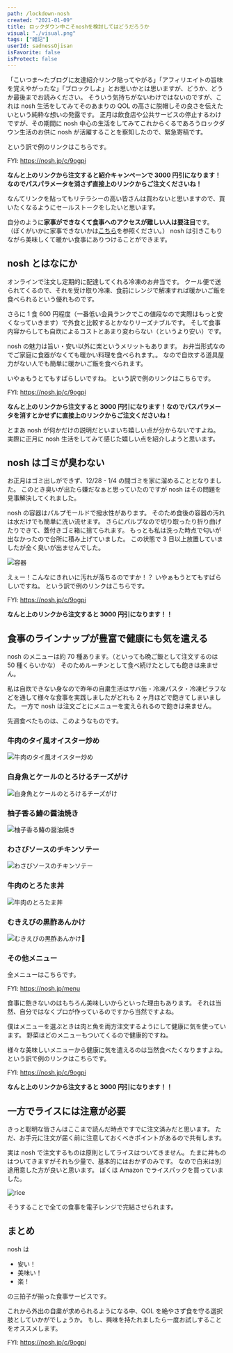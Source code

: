 ```yaml
---
path: /lockdown-nosh
created: "2021-01-09"
title: ロックダウン中こそnoshを検討してはどうだろうか
visual: "./visual.png"
tags: ["雑記"]
userId: sadnessOjisan
isFavorite: false
isProtect: false
---
```


「こいつま〜たブログに友達紹介リンク貼ってやがる」「アフィリエイトの旨味を覚えやがったな」「ブロックしよ」とお思いかとは思いますが、どうか、どうか最後までお読みください。
そういう気持ちがないわけではないのですが、これは nosh 生活をしてみてそのあまりの QOL の高さに脱帽しその良さを伝えたいという純粋な想いの発露です。
正月は飲食店や公共サービスの停止するわけですが、その期間に nosh 中心の生活をしてみてこれからくるであろうロックダウン生活のお供に nosh が活躍することを察知したので、緊急寄稿です。

という訳で例のリンクはこちらです。

FYI: https://nosh.jp/c/9ogpi

**なんと上のリンクから注文すると紹介キャンペーンで 3000 円引になります！なのでパスパラメータを消さず直接上のリンクからご注文くださいね！**

なんてリンクを貼ってもリテラシーの高い皆さんは買わないと思いますので、買いたくなるようにセールストークをしたいと思います。

自分のように**家事ができなくて食事へのアクセスが難しい人は要注目**です。
（ぼくがいかに家事できないかは[こちら](https://blog.ojisan.io/my-gohan-2020)を参照ください。）
nosh は引きこもりながら美味しくて暖かい食事にありつけることができます。

## nosh とはなにか

オンラインで注文し定期的に配達してくれる冷凍のお弁当です。
クール便で送られてくるので、それを受け取り冷凍、食前にレンジで解凍すれば暖かいご飯を食べられるという優れものです。

さらに 1 食 600 円程度（一番低い会員ランクでこの値段なので実際はもっと安くなっていきます）で外食と比較するとかなりリーズナブルです。
そして食事内容からしても自炊によるコストとあまり変わらない（というより安い）です。

nosh の魅力は旨い・安い以外に楽というメリットもあります。
お弁当形式なのでご家庭に食器がなくても暖かい料理を食べられます。。
なので自炊する道具屋力がない人でも簡単に暖かいご飯を食べられます。

いやぁもうとてもすばらしいですね。
という訳で例のリンクはこちらです。

FYI: https://nosh.jp/c/9ogpi

**なんと上のリンクから注文すると 3000 円引になります！なのでパスパラメータを消すとかせずに直接上のリンクからご注文くださいね！**

とまあ nosh が何かだけの説明だといまいち嬉しい点が分からないですよね。
実際に正月に nosh 生活をしてみて感じた嬉しい点を紹介しようと思います。

## nosh はゴミが臭わない

お正月はゴミ出しができず、12/28 - 1/4 の間ゴミを家に溜めることとなりました。
このとき臭いが出たら嫌だなぁと思っていたのですが nosh はその問題を見事解決してくれました。

nosh の容器はパルプモールドで撥水性があります。
そのため食後の容器の汚れは水だけでも簡単に洗い流せます。
さらにパルプなので切り取ったり折り曲げたりできて、蓋付きゴミ箱に捨てられます。
もっとも私は洗った時点で匂いが出なかったので台所に積み上げていました。
この状態で 3 日以上放置していましたが全く臭いが出ませんでした。

![容器](yoki.png)

えぇー！こんなにきれいに汚れが落ちるのですか！？
いやぁもうとてもすばらしいですね。
という訳で例のリンクはこちらです。

FYI: https://nosh.jp/c/9ogpi

**なんと上のリンクから注文すると 3000 円引になります！！**

## 食事のラインナップが豊富で健康にも気を遣える

nosh のメニューは約 70 種あります。（といっても晩ご飯として注文するのは 50 種くらいかな）
そのためルーチンとして食べ続けたとしても飽きは来ません。

私は自炊できない身なので昨年の自粛生活はサバ缶・冷凍パスタ・冷凍ピラフなどを通して様々な食事を実践しましたがどれも 2 ヶ月ほどで飽きてしまいました。
一方で nosh は注文ごとにメニューを変えられるので飽きは来ません。

先週食べたものは、このようなものです。

### 牛肉のタイ風オイスター炒め

![牛肉のタイ風オイスター炒め](oista.png)

### 白身魚とケールのとろけるチーズがけ

![白身魚とケールのとろけるチーズがけ](sakana.png)

### 柚子香る鰆の醤油焼き

![柚子香る鰆の醤油焼き](siromi.png)

### わさびソースのチキンソテー

![わさびソースのチキンソテー](tori.png)

### 牛肉のとろたま丼

![牛肉のとろたま丼](tamatoji.png)

### むきえびの黒酢あんかけ

![むきえびの黒酢あんかけ](ebi.png)

### その他メニュー

全メニューはこちらです。

FYI: https://nosh.jp/menu

食事に飽きないのはもちろん美味しいからといった理由もあります。
それは当然、自分ではなくプロが作っているのですから当然ですよね。

僕はメニューを選ぶときは肉と魚を両方注文するようにして健康に気を使っています。
野菜はどのメニューもついてくるので健康的ですね。

様々な美味しいメニューから健康に気を遣えるのは当然食べたくなりますよね。
という訳で例のリンクはこちらです。

FYI: https://nosh.jp/c/9ogpi

**なんと上のリンクから注文すると 3000 円引になります！！**

## 一方でライスには注意が必要

きっと聡明な皆さんはここまで読んだ時点ですでに注文済みだと思います。
ただ、お手元に注文が届く前に注意しておくべきポイントがあるので共有します。

実は nosh で注文するものは原則としてライスはついてきません。
たまに丼ものはついてきますがそれも少量で、基本的にはおかずのみです。
なので白米は別途用意した方が良いと思います。
ぼくは Amazon でライスパックを買っていました。

![rice](./rice.png)

そうすることで全ての食事を電子レンジで完結させられます。

## まとめ

nosh は

- 安い！
- 美味い！
- 楽！

の三拍子が揃った食事サービスです。

これから外出の自粛が求められるようになる中、QOL を絶やさず食を守る選択肢としていかがでしょうか。
もし、興味を持たれましたら一度お試しすることをオススメします。

FYI: https://nosh.jp/c/9ogpi
